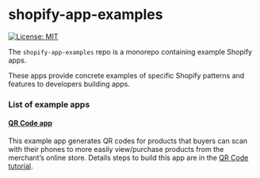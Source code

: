 # shopify-app-examples

[![License: MIT](https://img.shields.io/badge/License-MIT-green.svg)](LICENSE.md)

The `shopify-app-examples` repo is a monorepo containing example Shopify apps.

These apps provide concrete examples of specific Shopify patterns and features to developers building apps.

### List of example apps

#### [QR Code app](https://github.com/Shopify/shopify-app-examples/tree/main/qr-code/node)
This example app generates QR codes for products that buyers can scan with their phones to more easily view/purchase products from the merchant’s online store. Details steps to build this app are in the [QR Code tutorial](https://shopify.dev/apps/getting-started/add-functionality).
